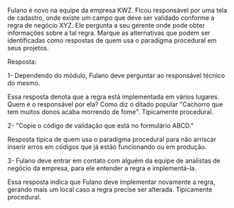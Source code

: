 Fulano é novo na equipe da empresa KWZ. Ficou responsável por uma tela de cadastro, onde existe um campo que deve ser validado conforme a regra de negócio XYZ. Ele pergunta a seu gerente onde pode obter informações sobre a tal regra. Marque as alternativas que podem ser identificadas como respostas de quem usa o paradigma procedural em seus projetos.

Resposta:

1- Dependendo do módulo, Fulano deve perguntar ao responsável técnico do mesmo.


Essa resposta denota que a regra está implementada em vários lugares. Quem é o responsável por ela? Como diz o ditado popular "Cachorro que tem muitos donos acaba morrendo de fome". Tipicamente procedural.

2- "Copie o código de validação que está no formulário ABCD."


Resposta típica de quem usa o paradigma procedural para não arriscar inserir erros em códigos que já estão funcionando ou em produção.

3- Fulano deve entrar em contato com alguém da equipe de analistas de negócio da empresa, para ele entender a regra e implementá-la.


Essa resposta indica que Fulano deve implementar novamente a regra, gerando mais um local caso a regra precise ser alterada. Tipicamente procedural.